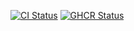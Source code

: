 [![CI Status](https://github.com/unlog-app/docker-deno/workflows/ci/badge.svg)](https://github.com/unlog-app/docker-deno/actions)
[![GHCR Status](https://github.com/unlog-app/docker-deno/workflows/ghcr/badge.svg)](https://github.com/unlog-app/docker-deno/actions)
